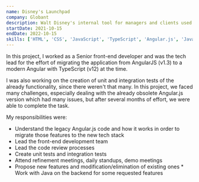 ```yaml
---
name: Disney's Launchpad
company: Globant
description: Walt Disney's internal tool for managers and clients used to create custom experiences
startDate: 2021-10-15
endDate: 2022-10-15
skills: ['HTML', 'CSS', 'JavaScript', 'TypeScript', 'Angular.js', 'Java', 'Git']
---
```


In this project, I worked as a Senior front-end developer and was the tech lead for the effort of migrating the application from AngularJS (v1.3) to a modern Angular with TypeScript (v12) at the time.

I was also working on the creation of unit and integration tests of the already functionality, since there weren't that many.
In this project, we faced many challenges, especially dealing with the already obsolete Angular.js version which had many issues, but after several months of effort, we were able to complete the task.

My responsibilities were:

- Understand the legacy Angular.js code and how it works in order to migrate those features to the new tech stack
- Lead the front-end development team
- Lead the code review processes
- Create unit tests and integration tests
- Attend refinement meetings, daily standups, demo meetings
- Propose new features and modification/elimination of existing ones \* Work with Java on the backend for some requested features

